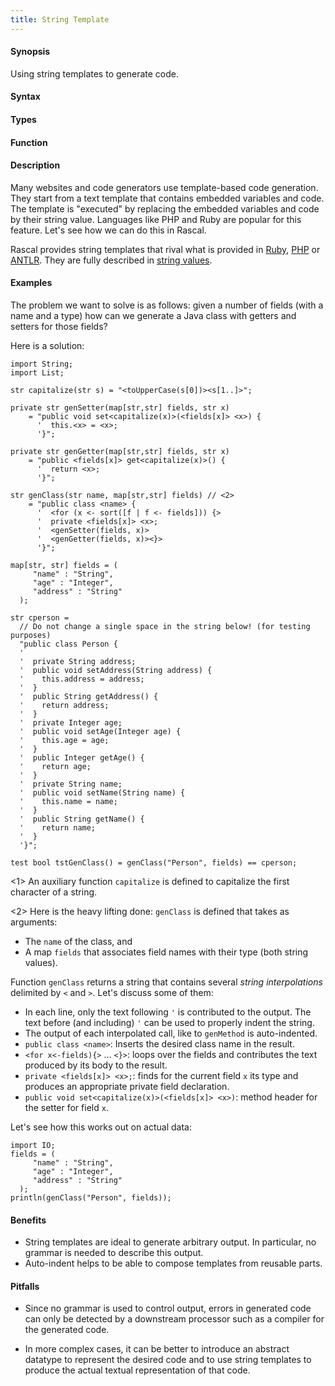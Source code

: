 ```yaml
---
title: String Template
---
```


#### Synopsis

Using string templates to generate code.

#### Syntax

#### Types

#### Function

#### Description

Many websites and code generators use template-based code generation. They start from a text template that contains embedded variables and code. The template is "executed" by replacing the embedded variables and code by their string value. Languages like PHP and Ruby are popular for this feature. Let's see how we can do this in Rascal. 

Rascal provides string templates that rival what is provided in
[Ruby](http://www.ruby-doc.org/stdlib/libdoc/erb/rdoc/ERB.html), [PHP](http://www.php.net/) or [ANTLR](http://www.stringtemplate.org/).
They are fully described in [string values]((Rascal:Values-String)).

#### Examples

The problem we want to solve is as follows: 
given a number of fields (with a name and a type)
how can we generate a Java class with getters and setters for those fields?

Here is a solution:
```rascal-commands
import String;
import List;

str capitalize(str s) = "<toUpperCase(s[0])><s[1..]>";
  
private str genSetter(map[str,str] fields, str x) 
    = "public void set<capitalize(x)>(<fields[x]> <x>) {
      '  this.<x> = <x>;
      '}";

private str genGetter(map[str,str] fields, str x) 
    = "public <fields[x]> get<capitalize(x)>() {
      '  return <x>;
      '}";

str genClass(str name, map[str,str] fields) // <2>
    = "public class <name> {
      '  <for (x <- sort([f | f <- fields])) {>
      '  private <fields[x]> <x>;
      '  <genSetter(fields, x)>
      '  <genGetter(fields, x)><}>
      '}";

map[str, str] fields = (
     "name" : "String",
     "age" : "Integer",
     "address" : "String"
  );
  
str cperson = 
  // Do not change a single space in the string below! (for testing purposes)
  "public class Person {
  '  
  '  private String address;
  '  public void setAddress(String address) {
  '    this.address = address;
  '  }
  '  public String getAddress() {
  '    return address;
  '  }
  '  private Integer age;
  '  public void setAge(Integer age) {
  '    this.age = age;
  '  }
  '  public Integer getAge() {
  '    return age;
  '  }
  '  private String name;
  '  public void setName(String name) {
  '    this.name = name;
  '  }
  '  public String getName() {
  '    return name;
  '  }
  '}";

test bool tstGenClass() = genClass("Person", fields) == cperson;
```

                
<1> An auxiliary function `capitalize` is defined to capitalize the first character of a string.

<2> Here is the heavy lifting done: `genClass` is defined that takes as arguments:

*  The `name` of the class, and
*  A map `fields` that associates field names with their type (both string values).


Function `genClass` returns a string that contains several _string interpolations_ delimited by `<` and `>`.
Let's discuss some of them:

*  In each line, only the text following `'` is contributed to the output. The text before (and including) `'` can be used to properly indent
   the string.
*  The output of each interpolated call, like to `genMethod` is auto-indented.
*  `public class <name>`: Inserts the desired class name in the result.
*  `<for x<-fields){>` ... `<}>`: loops over the fields and contributes the text produced by its body to the result.
*  `private <fields[x]> <x>;`: finds for the current field `x` its type and produces an appropriate private field declaration.
*  `public void set<capitalize(x)>(<fields[x]> <x>)`: method header for the setter for field `x`.

Let's see how this works out on actual data:
```rascal-shell,continue
import IO;
fields = (
     "name" : "String",
     "age" : "Integer",
     "address" : "String"
  );
println(genClass("Person", fields));
```

#### Benefits

*  String templates are ideal to generate arbitrary output. In particular, no grammar is needed to describe this output.
*  Auto-indent helps to be able to compose templates from reusable parts.

#### Pitfalls

*  Since no grammar is used to control output, errors in generated code can only be detected by a downstream processor such as a compiler for the generated code.

*  In more complex cases, it can be better to introduce an abstract datatype to represent the desired code and to use string templates to
produce the actual textual representation of that code.

